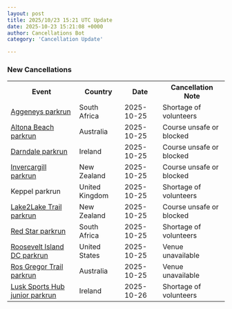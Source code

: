 ```yaml
---
layout: post
title: 2025/10/23 15:21 UTC Update
date: 2025-10-23 15:21:08 +0000
author: Cancellations Bot
category: 'Cancellation Update'

---
```


<h3>New Cancellations</h3>
<div class='hscrollable'>
<table style='width: 100%'>
    <tr>
        <th>Event</th>
        <th>Country</th>
        <th>Date</th>
        <th>Cancellation Note</th>
    </tr>
    <tr>
        <td><a href="https://www.parkrun.co.za/aggeneys">Aggeneys parkrun</a></td>
        <td>South Africa</td>
        <td>2025-10-25</td>
        <td>Shortage of volunteers</td>
    </tr>
    <tr>
        <td><a href="https://www.parkrun.com.au/altonabeach">Altona Beach parkrun</a></td>
        <td>Australia</td>
        <td>2025-10-25</td>
        <td>Course unsafe or blocked</td>
    </tr>
    <tr>
        <td><a href="https://www.parkrun.ie/darndale">Darndale parkrun</a></td>
        <td>Ireland</td>
        <td>2025-10-25</td>
        <td>Course unsafe or blocked</td>
    </tr>
    <tr>
        <td><a href="https://www.parkrun.co.nz/invercargill">Invercargill parkrun</a></td>
        <td>New Zealand</td>
        <td>2025-10-25</td>
        <td>Course unsafe or blocked</td>
    </tr>
    <tr>
        <td>Keppel parkrun</td>
        <td>United Kingdom</td>
        <td>2025-10-25</td>
        <td>Shortage of volunteers</td>
    </tr>
    <tr>
        <td><a href="https://www.parkrun.co.nz/lake2laketrail">Lake2Lake Trail parkrun</a></td>
        <td>New Zealand</td>
        <td>2025-10-25</td>
        <td>Course unsafe or blocked</td>
    </tr>
    <tr>
        <td><a href="https://www.parkrun.co.za/redstar">Red Star parkrun</a></td>
        <td>South Africa</td>
        <td>2025-10-25</td>
        <td>Shortage of volunteers</td>
    </tr>
    <tr>
        <td><a href="https://www.parkrun.us/rooseveltislanddc">Roosevelt Island DC parkrun</a></td>
        <td>United States</td>
        <td>2025-10-25</td>
        <td>Venue unavailable</td>
    </tr>
    <tr>
        <td><a href="https://www.parkrun.com.au/rosgregortrail">Ros Gregor Trail parkrun</a></td>
        <td>Australia</td>
        <td>2025-10-25</td>
        <td>Venue unavailable</td>
    </tr>
    <tr>
        <td><a href="https://www.parkrun.ie/lusksportshub-juniors">Lusk Sports Hub junior parkrun</a></td>
        <td>Ireland</td>
        <td>2025-10-26</td>
        <td>Shortage of volunteers</td>
    </tr>
</table>
</div>
